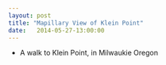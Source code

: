 ```yaml
---
layout: post
title: "Mapillary View of Klein Point"
date:	2014-05-27-13:00:00
---
```

* A walk to Klein Point, in Milwaukie Oregon
<!-- This is where the widget will appear-->
<div id='mapillary'>

</div>
<!-- Initialize the Widget with a start image and a width-->
    <script>
      (function() {
        Mapillary.init('mapillary', {image: 'h32IHE2MJ4jMu6hNRjjV7w', width: 320});
      })();
    </script>
